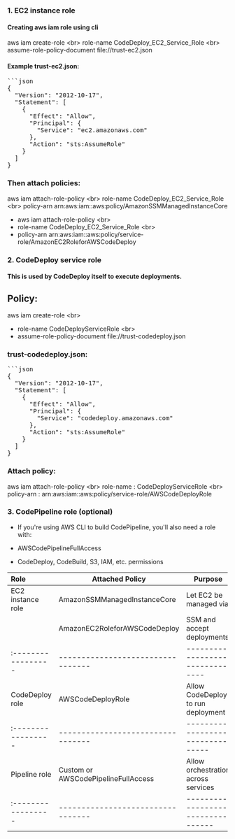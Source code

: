 ###  1. EC2 instance role
#### Creating aws iam role using cli<br>
aws iam create-role \<br>
role-name CodeDeploy_EC2_Service_Role \<br>
assume-role-policy-document file://trust-ec2.json<br>
#### Example trust-ec2.json:
<pre>
```json
{
  "Version": "2012-10-17",
  "Statement": [
    {
      "Effect": "Allow",
      "Principal": {
        "Service": "ec2.amazonaws.com"
      },
      "Action": "sts:AssumeRole"
    }
  ]
}
</pre>
### Then attach policies:
aws iam attach-role-policy \<br>
role-name CodeDeploy_EC2_Service_Role \<br>
policy-arn arn:aws:iam::aws:policy/AmazonSSMManagedInstanceCore<br>

- aws iam attach-role-policy \<br>
- role-name CodeDeploy_EC2_Service_Role \<br>
- policy-arn arn:aws:iam::aws:policy/service-role/AmazonEC2RoleforAWSCodeDeploy<br>

### 2. CodeDeploy service role<br>
#### This is used by CodeDeploy itself to execute deployments.<br>

## Policy:<br>
aws iam create-role \<br>
- role-name CodeDeployServiceRole \<br>
- assume-role-policy-document file://trust-codedeploy.json<br>
### trust-codedeploy.json:<br>

<pre>
```json
{
  "Version": "2012-10-17",
  "Statement": [
    {
      "Effect": "Allow",
      "Principal": {
        "Service": "codedeploy.amazonaws.com"
      },
      "Action": "sts:AssumeRole"
    }
  ]
}
</pre>

### Attach policy:<br>
aws iam attach-role-policy \<br>
role-name : CodeDeployServiceRole \<br>
policy-arn : arn:aws:iam::aws:policy/service-role/AWSCodeDeployRole<br>

### 3. CodePipeline role (optional)<br>
- If you're using AWS CLI to build CodePipeline, you'll also need a role with:<br>

 - AWSCodePipelineFullAccess<br>

 - CodeDeploy, CodeBuild, S3, IAM, etc. permissions<br>

|    Role           |    Attached Policy             | Purpose<br>
|:-----------------------|---------------------------|---------------------------
|EC2 instance role |AmazonSSMManagedInstanceCore    |Let EC2 be managed via<br>
|                  |AmazonEC2RoleforAWSCodeDeploy    |SSM and accept deployments<br>
|:-----------------|---------------------------------|-------------------------------
|CodeDeploy role   |AWSCodeDeployRole        |Allow CodeDeploy to run deployment<br>
|:-----------------|---------------------------------|--------------------------------
|Pipeline role |Custom or AWSCodePipelineFullAccess|Allow orchestration across services<br>
|:-----------------|---------------------------------|---------------------------------
	         	       